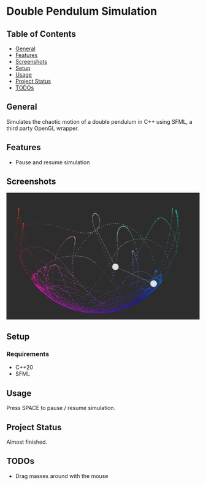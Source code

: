 
# Double Pendulum Simulation

## Table of Contents
* [General](#general)
* [Features](#features)
* [Screenshots](#screenshots)
* [Setup](#setup)
* [Usage](#usage)
* [Project Status](#project-status)
* [TODOs](#todos)

## General
Simulates the chaotic motion of a double pendulum in C++ using SFML, a third party OpenGL wrapper.

## Features
- Pause and resume simulation

## Screenshots
![Example](./DoublePendulum/img/sim_example.png)

## Setup
### Requirements 
- C++20
- SFML

## Usage
Press SPACE to pause / resume simulation.

## Project Status
Almost finished.

## TODOs
- Drag masses around with the mouse
